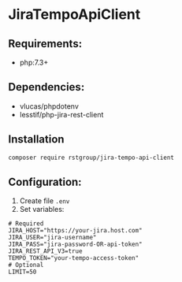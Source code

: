 # JiraTempoApiClient

## Requirements:

- php:7.3+

## Dependencies:
- vlucas/phpdotenv
- lesstif/php-jira-rest-client

## Installation
```bash
composer require rstgroup/jira-tempo-api-client 
```

## Configuration:

1. Create file `.env`
2. Set variables:

```.dotenv
# Required 
JIRA_HOST="https://your-jira.host.com"
JIRA_USER="jira-username"
JIRA_PASS="jira-password-OR-api-token"
JIRA_REST_API_V3=true
TEMPO_TOKEN="your-tempo-access-token"
# Optional
LIMIT=50
```
